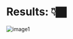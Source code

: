 <h1>Results: 👇🏿</h1>

![image1](https://github.com/user-attachments/assets/075cc4e1-896e-4675-b5e0-c890aff29eb2)
